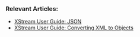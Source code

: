 ### Relevant Articles:
- [XStream User Guide: JSON](http://www.baeldung.com/xstream-json-processing)
- [XStream User Guide: Converting XML to Objects](http://www.baeldung.com/xstream-deserialize-xml-to-object)
